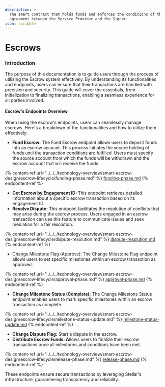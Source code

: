 ```yaml
---
description: >-
  The smart contract that holds funds and enforces the conditions of the
  agreement between the Service Provider and the Signer.
icon: scribble
---
```


# Escrows

### Introduction

The purpose of this documentation is to guide users through the process of utilizing the Escrow system effectively. By understanding its functionalities and endpoints, users can ensure that their transactions are handled with precision and security. This guide will cover the essentials, from initialization to finalizing transactions, enabling a seamless experience for all parties involved.

#### Escrow's Endpoints Overview

When using the escrow's endpoints, users can seamlessly manage escrows. Here's a breakdown of the functionalities and how to utilize them effectively:

* **Fund Escrow:** The Fund Escrow endpoint allows users to deposit funds into an escrow account. This process initiates the secure holding of funds until the transaction conditions are fulfilled. Users must specify the source account from which the funds will be withdrawn and the escrow account that will receive the funds.&#x20;

{% content-ref url="../../../technology-overview/smart-escrow-design/escrow-lifecycle/funding-phase.md" %}
[funding-phase.md](../../../technology-overview/smart-escrow-design/escrow-lifecycle/funding-phase.md)
{% endcontent-ref %}

* **Get Escrow by Engagement ID:** This endpoint retrieves detailed information about a specific escrow transaction based on its engagement ID.
* **Resolve Dispute:** This endpoint facilitates the resolution of conflicts that may arise during the escrow process. Users engaged in an escrow transaction can use this feature to communicate issues and seek mediation for a fair resolution.

{% content-ref url="../../../technology-overview/smart-escrow-design/escrow-lifecycle/dispute-resolution.md" %}
[dispute-resolution.md](../../../technology-overview/smart-escrow-design/escrow-lifecycle/dispute-resolution.md)
{% endcontent-ref %}

* Change Milestone Flag (Approve): The Change Milestone Flag endpoint allows users to set specific milestones within an escrow transaction as approved.&#x20;

{% content-ref url="../../../technology-overview/smart-escrow-design/escrow-lifecycle/approval-phase.md" %}
[approval-phase.md](../../../technology-overview/smart-escrow-design/escrow-lifecycle/approval-phase.md)
{% endcontent-ref %}

* **Change Milestone Status (Complete):** The Change Milestone Status endpoint enables users to mark specific milestones within an escrow transaction as complete.&#x20;

{% content-ref url="../../../technology-overview/smart-escrow-design/escrow-lifecycle/milestone-status-update.md" %}
[milestone-status-update.md](../../../technology-overview/smart-escrow-design/escrow-lifecycle/milestone-status-update.md)
{% endcontent-ref %}

* **Change Dispute Flag:** Start a dispute in the escrow.
* **Distribute Escrow Funds: A**llows users to finalize their escrow transactions once all milestones and conditions have been met.

{% content-ref url="../../../technology-overview/smart-escrow-design/escrow-lifecycle/release-phase.md" %}
[release-phase.md](../../../technology-overview/smart-escrow-design/escrow-lifecycle/release-phase.md)
{% endcontent-ref %}

These endpoints ensure secure transactions by leveraging Stellar's infrastructure, guaranteeing transparency and reliability.
